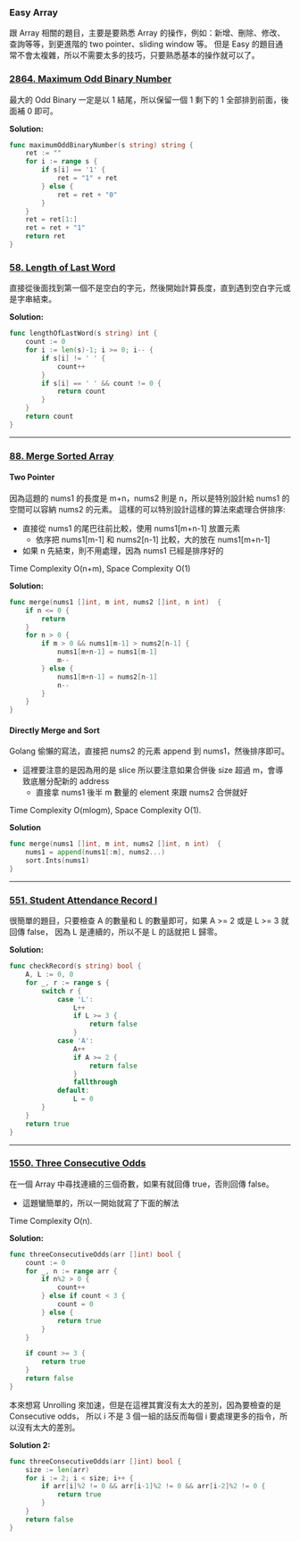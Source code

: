 ### Easy Array

跟 Array 相關的題目，主要是要熟悉 Array 的操作，例如：新增、刪除、修改、查詢等等，到更進階的 two pointer、sliding window 等。
但是 Easy 的題目通常不會太複雜，所以不需要太多的技巧，只要熟悉基本的操作就可以了。

### [2864. Maximum Odd Binary Number]

最大的 Odd Binary 一定是以 1 結尾，所以保留一個 1 剩下的 1 全部排到前面，後面補 0 即可。

**Solution:**
```go
func maximumOddBinaryNumber(s string) string {
    ret := ""
    for i := range s {
        if s[i] == '1' {
            ret = "1" + ret
        } else {
            ret = ret + "0"
        }
    }
    ret = ret[1:]
    ret = ret + "1"
    return ret
}
```

[2864. Maximum Odd Binary Number]: https://leetcode.com/problems/maximum-odd-binary-number/

### [58. Length of Last Word]

直接從後面找到第一個不是空白的字元，然後開始計算長度，直到遇到空白字元或是字串結束。

**Solution:**
```go 
func lengthOfLastWord(s string) int {
    count := 0
    for i := len(s)-1; i >= 0; i-- {
        if s[i] != ' ' {
            count++
        }
        if s[i] == ' ' && count != 0 {
            return count
        }
    }
    return count
}
```

[58. Length of Last Word]: https://leetcode.com/problems/length-of-last-word/

---

### [88. Merge Sorted Array]

#### Two Pointer

因為這題的 nums1 的長度是 m+n，nums2 則是 n，所以是特別設計給 nums1 的空間可以容納 nums2 的元素。
這樣的可以特別設計這樣的算法來處理合併排序:
-   直接從 nums1 的尾巴往前比較，使用 nums1[m+n-1] 放置元素
    -   依序把 nums1[m-1] 和 nums2[n-1] 比較，大的放在 nums1[m+n-1]
-   如果 n 先結束，則不用處理，因為 nums1 已經是排序好的

Time Complexity O(n+m), Space Complexity O(1)

**Solution:**
```go
func merge(nums1 []int, m int, nums2 []int, n int)  {
    if n <= 0 {
        return
    }
    for n > 0 {
        if m > 0 && nums1[m-1] > nums2[n-1] {
            nums1[m+n-1] = nums1[m-1]
            m--
        } else {
            nums1[m+n-1] = nums2[n-1]
            n--
        }
    }
}
```

#### Directly Merge and Sort

Golang 偷懶的寫法，直接把 nums2 的元素 append 到 nums1，然後排序即可。
-   這裡要注意的是因為用的是 slice 所以要注意如果合併後 size 超過 m，會導致底層分配新的 address
    -   直接拿 nums1 後半 m 數量的 element 來跟 nums2 合併就好

Time Complexity O(mlogm), Space Complexity O(1).

**Solution**
```go
func merge(nums1 []int, m int, nums2 []int, n int)  {  
    nums1 = append(nums1[:m], nums2...)
    sort.Ints(nums1)
}
```

[88. Merge Sorted Array]: https://leetcode.com/problems/merge-sorted-array/

---

### [551. Student Attendance Record I]

很簡單的題目，只要檢查 A 的數量和 L 的數量即可，如果 A >= 2 或是 L >= 3 就回傳 false，
因為 L 是連續的，所以不是 L 的話就把 L 歸零。

**Solution:**
```go
func checkRecord(s string) bool {
    A, L := 0, 0
	for _, r := range s {
        switch r {
            case 'L':
                L++
                if L >= 3 {
                    return false
                }
            case 'A':
                A++
                if A >= 2 {
                    return false
                }
                fallthrough
            default:
                L = 0
        }
	}
	return true
}
```

[551. Student Attendance Record I]: https://leetcode.com/problems/student-attendance-record-i/

---

### [1550. Three Consecutive Odds]

在一個 Array 中尋找連續的三個奇數，如果有就回傳 true，否則回傳 false。
-   這題蠻簡單的，所以一開始就寫了下面的解法

Time Complexity O(n).

**Solution:**
```go
func threeConsecutiveOdds(arr []int) bool {
	count := 0
	for _, n := range arr {
		if n%2 > 0 {
			count++
		} else if count < 3 {
            count = 0
        } else {
            return true
        }
	}

    if count >= 3 {
        return true
    }
    return false
}
```

本來想寫 Unrolling 來加速，但是在這裡其實沒有太大的差別，因為要檢查的是 Consecutive odds，
所以 i 不是 3 個一組的話反而每個 i 要處理更多的指令，所以沒有太大的差別。

**Solution 2:**
```go
func threeConsecutiveOdds(arr []int) bool {
    size := len(arr)
    for i := 2; i < size; i++ {
        if arr[i]%2 != 0 && arr[i-1]%2 != 0 && arr[i-2]%2 != 0 {
            return true
        }
    }
    return false
}
```

[1550. Three Consecutive Odds]: https://leetcode.com/problems/three-consecutive-odds/